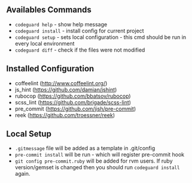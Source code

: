 Availables Commands
---
* `codeguard help`    - show help message
* `codeguard install` - install config for current project
* `codeguard setup`   - sets local configuration - this cmd should be run
                        in every local environment
* `codeguard diff`    - check if the files were not modified

Installed Configuration
---
* coffeelint (http://www.coffeelint.org/)
* js_hint (https://github.com/damian/jshint)
* rubocop (https://github.com/bbatsov/rubocop)
* scss_lint (https://github.com/brigade/scss-lint)
* pre_commit (https://github.com/jish/pre-commit)
* reek (https://github.com/troessner/reek)

Local Setup
---
* `.gitmessage` file will be added as a template in .git/config
* `pre-commit install` will be run - which will register pre-commit hook
* `git config pre-commit.ruby` will be added for rvm users. If ruby
  version/gemset is changed then you should run `codeguard install`
  again.
